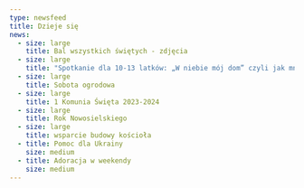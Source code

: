 ```yaml
---
type: newsfeed
title: Dzieje się
news:
  - size: large
    title: Bal wszystkich świętych - zdjęcia
  - size: large
    title: "Spotkanie dla 10-13 latków: „W niebie mój dom” czyli jak mnie kocha Tata"
  - size: large
    title: Sobota ogrodowa
  - size: large
    title: 1 Komunia Święta 2023-2024
  - size: large
    title: Rok Nowosielskiego
  - size: large
    title: wsparcie budowy kościoła
  - title: Pomoc dla Ukrainy
    size: medium
  - title: Adoracja w weekendy
    size: medium
---
```

